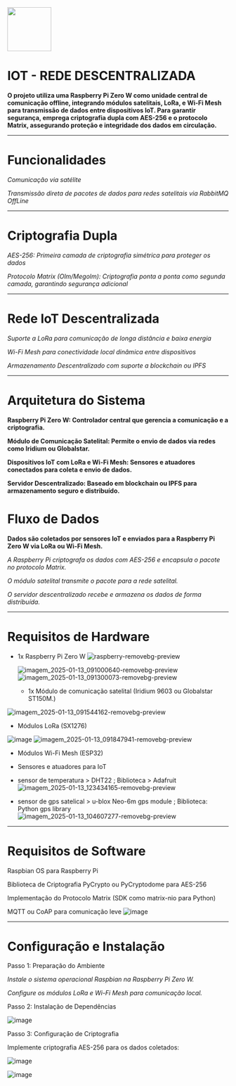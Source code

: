 <img src="https://github.com/user-attachments/assets/4414aaf1-1b84-45ae-9583-dcb1ac726bda" width="100" />

# IOT - REDE DESCENTRALIZADA

**O projeto utiliza uma Raspberry Pi Zero W como unidade central de comunicação offline, integrando módulos satelitais, LoRa, e Wi-Fi Mesh para transmissão de dados entre dispositivos IoT. Para garantir segurança, emprega criptografia dupla com AES-256 e o protocolo Matrix, assegurando proteção e integridade dos dados em circulação.**

---

# Funcionalidades

*Comunicação via satélite*

*Transmissão direta de pacotes de dados para redes satelitais via RabbitMQ OffLine*

---

# Criptografia Dupla

*AES-256: Primeira camada de criptografia simétrica para proteger os dados*

*Protocolo Matrix (Olm/Megolm): Criptografia ponta a ponta como segunda camada, garantindo segurança adicional*

---

# Rede IoT Descentralizada

*Suporte a LoRa para comunicação de longa distância e baixa energia*

*Wi-Fi Mesh para conectividade local dinâmica entre dispositivos*

*Armazenamento Descentralizado com suporte a blockchain ou IPFS*

---

# Arquitetura do Sistema

**Raspberry Pi Zero W: Controlador central que gerencia a comunicação e a criptografia.**

**Módulo de Comunicação Satelital: Permite o envio de dados via redes como Iridium ou Globalstar.**

**Dispositivos IoT com LoRa e Wi-Fi Mesh: Sensores e atuadores conectados para coleta e envio de dados.**

**Servidor Descentralizado: Baseado em blockchain ou IPFS para armazenamento seguro e distribuído.**


# Fluxo de Dados


**Dados são coletados por sensores IoT e enviados para a Raspberry Pi Zero W via LoRa ou Wi-Fi Mesh.**

*A Raspberry Pi criptografa os dados com AES-256 e encapsula o pacote no protocolo Matrix.*

*O módulo satelital transmite o pacote para a rede satelital.*

*O servidor descentralizado recebe e armazena os dados de forma distribuída.*

---

# Requisitos de Hardware

- 1x Raspberry Pi Zero W
  ![raspberry-removebg-preview](https://github.com/user-attachments/assets/e4405543-d0d9-48d8-b7a1-d02098d01566)


  ![imagem_2025-01-13_091000640-removebg-preview](https://github.com/user-attachments/assets/59c5c5c0-b42c-43cc-ba0f-62ef7aa702e5)
  ![imagem_2025-01-13_091300073-removebg-preview](https://github.com/user-attachments/assets/340e92cd-54f9-42a0-b94a-5f4eb0d2576e)

  - 1x Módulo de comunicação satelital (Iridium 9603 ou Globalstar ST150M.)


![imagem_2025-01-13_091544162-removebg-preview](https://github.com/user-attachments/assets/31c3ec93-2ee7-4930-a12a-60ba71340850)
- Módulos LoRa (SX1276)

![image](https://github.com/user-attachments/assets/93971caa-3d48-4142-b3da-e91dd53e7fc1)
![imagem_2025-01-13_091847941-removebg-preview](https://github.com/user-attachments/assets/1c77275f-aeb4-46df-b298-561a317575b6)
- Módulos Wi-Fi Mesh (ESP32)



- Sensores e atuadores para IoT

- sensor de temperatura > DHT22 ; Biblioteca > Adafruit
![imagem_2025-01-13_123434165-removebg-preview](https://github.com/user-attachments/assets/37e0f30d-cf8a-4542-a0f8-36949b898177)


- sensor de gps satelical > u-blox Neo-6m gps module ; Biblioteca: Python gps library
![imagem_2025-01-13_104607277-removebg-preview](https://github.com/user-attachments/assets/3ab07185-d770-4f6d-8016-913f5f21366d)



---


# Requisitos de Software

Raspbian OS para Raspberry Pi

Biblioteca de Criptografia PyCrypto ou PyCryptodome para AES-256

Implementação do Protocolo Matrix (SDK como matrix-nio para Python)

MQTT ou CoAP para comunicação leve
![image](https://github.com/user-attachments/assets/9142efd8-d129-4db5-97b0-d18bf2e51fad)



---

# Configuração e Instalação

Passo 1: Preparação do Ambiente

*Instale o sistema operacional Raspbian na Raspberry Pi Zero W.*

*Configure os módulos LoRa e Wi-Fi Mesh para comunicação local.*


Passo 2: Instalação de Dependências

![image](https://github.com/user-attachments/assets/153b39e2-b4dc-4f7e-baf4-9eb0886ee2e6)

Passo 3: Configuração de Criptografia

Implemente criptografia AES-256 para os dados coletados:

![image](https://github.com/user-attachments/assets/88ccde83-cf57-4927-a947-a162af5655a2)

![image](https://github.com/user-attachments/assets/624010f2-cdd6-470f-95da-ac24a4df99b5)




